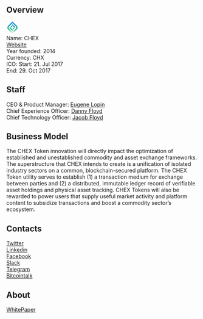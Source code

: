 ## Overview
![logo](../projects/logo/chex.png)  
Name: CHEX  
[Website](https://tokensale.thechex.com/)  
Year founded: 2014  
Currency: CHX  
ICO: Start: 21. Jul 2017  
End: 29. Oct 2017
## Staff
CEO & Product Manager: [Eugene Lopin](../people/eugene_lopin.md)  
Chief Experience Officer: [Danny Floyd](../people/danny_floyd.md)  
Chief Technology Officer: [Jacob Floyd](../people/jacob_floyd.md)  
## Business Model
The CHEX Token innovation will directly impact the optimization of established and unestablished commodity and asset exchange frameworks. The superstructure that CHEX in­tends to create is a unification of isolated industry sectors on a common, blockchain-secured platform. The CHEX Token utility serves to establish (1) a transaction medium for exchange between parties and (2) a distributed, immutable ledger record of verifiable asset holdings and physical asset tracking. CHEX Tokens will also be rewarded to power users that supply useful market activity and platform content to subsidize transactions and boost a commodity sector’s ecosystem.
## Contacts  
[Twitter](https://twitter.com/TheCHEXapp)  
[Linkedin](https://www.linkedin.com/company/7934817/)  
[Facebook](https://www.facebook.com/thechexapp/)  
[Slack](https://chextoken.slack.com/)    
[Telegram](https://t.me/joinchat/FJlmV0Fl1gk6KqLYrz21Xg)  
[Bitcointalk](https://bitcointalk.org/index.php?topic=2112470.msg21120617#msg21120617)
## About  
[WhitePaper](https://tokensale.thechex.com/docs/CHEX-White-Paper.pdf)  
